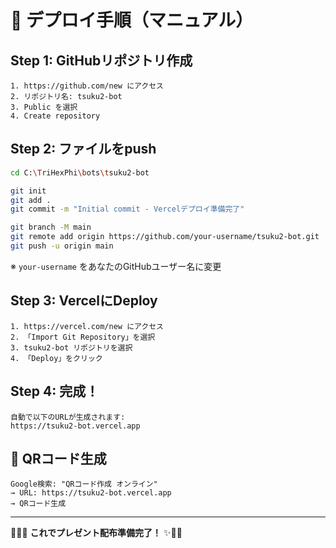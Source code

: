 # 🚀 デプロイ手順（マニュアル）

## Step 1: GitHubリポジトリ作成

```
1. https://github.com/new にアクセス
2. リポジトリ名: tsuku2-bot
3. Public を選択
4. Create repository
```

## Step 2: ファイルをpush

```bash
cd C:\TriHexPhi\bots\tsuku2-bot

git init
git add .
git commit -m "Initial commit - Vercelデプロイ準備完了"

git branch -M main
git remote add origin https://github.com/your-username/tsuku2-bot.git
git push -u origin main
```

※ `your-username` をあなたのGitHubユーザー名に変更

## Step 3: VercelにDeploy

```
1. https://vercel.com/new にアクセス
2. 「Import Git Repository」を選択
3. tsuku2-bot リポジトリを選択
4. 「Deploy」をクリック
```

## Step 4: 完成！

```
自動で以下のURLが生成されます:
https://tsuku2-bot.vercel.app
```

## 🎁 QRコード生成

```
Google検索: "QRコード作成 オンライン"
→ URL: https://tsuku2-bot.vercel.app
→ QRコード生成
```

---

🔱💎✨ **これでプレゼント配布準備完了！** ✨💎🔱

